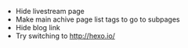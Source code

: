  - Hide livestream page
 - Make main achive page list tags to go to subpages
 - Hide blog link
 - Try switching to http://hexo.io/
